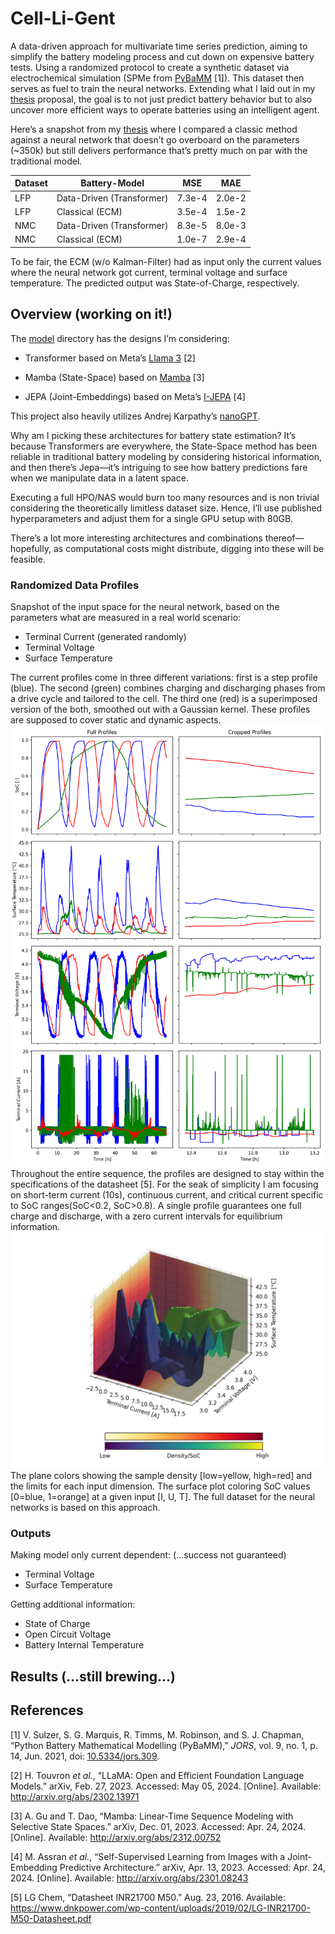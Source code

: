 # Cell-Li-Gent

A data-driven approach for multivariate time series prediction, aiming
to simplify the battery modeling process and cut down on expensive
battery tests. Using a randomized protocol to create a synthetic dataset
via electrochemical simulation (SPMe from
[PyBaMM](https://github.com/pybamm-team/PyBaMM) \[1\]). This dataset
then serves as fuel to train the neural networks. Extending what I laid
out in my [thesis](/doc/thesis.pdf) proposal, the goal is to not just
predict battery behavior but to also uncover more efficient ways to
operate batteries using an intelligent agent.

Here’s a snapshot from my [thesis](/doc/thesis.pdf) where I compared a
classic method against a neural network that doesn’t go overboard on the
parameters (~350k) but still delivers performance that’s pretty much on
par with the traditional model.

| Dataset | Battery-Model             | MSE    | MAE    |
|---------|---------------------------|--------|--------|
| LFP     | Data-Driven (Transformer) | 7.3e-4 | 2.0e-2 |
| LFP     | Classical (ECM)           | 3.5e-4 | 1.5e-2 |
| NMC     | Data-Driven (Transformer) | 8.3e-5 | 8.0e-3 |
| NMC     | Classical (ECM)           | 1.0e-7 | 2.9e-4 |

To be fair, the ECM (w/o Kalman-Filter) had as input only the current
values where the neural network got current, terminal voltage and
surface temperature. The predicted output was State-of-Charge,
respectively.

## Overview (working on it!)

The [model](/model) directory has the designs I’m considering:

- Transformer based on Meta’s [Llama
  3](https://github.com/meta-llama/llama3) \[2\]

- Mamba (State-Space) based on
  [Mamba](https://github.com/state-spaces/mamba) \[3\]

- JEPA (Joint-Embeddings) based on Meta’s
  [I-JEPA](https://github.com/facebookresearch/ijepa) \[4\]

This project also heavily utilizes Andrej Karpathy’s
[nanoGPT](https://github.com/karpathy/nanoGPT/tree/master).

Why am I picking these architectures for battery state estimation? It’s
because Transformers are everywhere, the State-Space method has been
reliable in traditional battery modeling by considering historical
information, and then there’s Jepa—it’s intriguing to see how battery
predictions fare when we manipulate data in a latent space.

Executing a full HPO/NAS would burn too many resources and is non
trivial considering the theoretically limitless dataset size. Hence,
I’ll use published hyperparameters and adjust them for a single GPU
setup with 80GB.

There’s a lot more interesting architectures and combinations
thereof—hopefully, as computational costs might distribute, digging into
these will be feasible.

### Randomized Data Profiles

Snapshot of the input space for the neural network, based on the
parameters what are measured in a real world scenario:

- Terminal Current (generated randomly)
- Terminal Voltage
- Surface Temperature

The current profiles come in three different variations: first is a step
profile (blue). The second (green) combines charging and discharging
phases from a drive cycle and tailored to the cell. The third one (red)
is a superimposed version of the both, smoothed out with a Gaussian
kernel. These profiles are supposed to cover static and dynamic aspects.
![profiles](./doc/profiles_plot.png) Throughout the entire sequence, the
profiles are designed to stay within the specifications of the datasheet
\[5\]. For the seak of simplicity I am focusing on short-term current
(10s), continuous current, and critical current specific to SoC
ranges(SoC\<0.2, SoC\>0.8). A single profile guarantees one full charge
and discharge, with a zero current intervals for equilibrium
information. ![profiles3d](./doc/data_3d.png) The plane colors showing
the sample density \[low=yellow, high=red\] and the limits for each
input dimension. The surface plot coloring SoC values \[0=blue,
1=orange\] at a given input \[I, U, T\]. The full dataset for the neural
networks is based on this approach.

### Outputs

Making model only current dependent: (…success not guaranteed)

- Terminal Voltage
- Surface Temperature

Getting additional information:

- State of Charge
- Open Circuit Voltage
- Battery Internal Temperature

## Results (…still brewing…)

## References

<div id="refs" class="references csl-bib-body" entry-spacing="0">

<div id="ref-Sulzer2021" class="csl-entry">

<span class="csl-left-margin">\[1\]
</span><span class="csl-right-inline">V. Sulzer, S. G. Marquis, R.
Timms, M. Robinson, and S. J. Chapman, “Python Battery Mathematical
Modelling (PyBaMM),” *JORS*, vol. 9, no. 1, p. 14, Jun. 2021, doi:
[10.5334/jors.309](https://doi.org/10.5334/jors.309).</span>

</div>

<div id="ref-Touvron2023" class="csl-entry">

<span class="csl-left-margin">\[2\]
</span><span class="csl-right-inline">H. Touvron *et al.*, “LLaMA: Open
and Efficient Foundation Language Models.” arXiv, Feb. 27, 2023.
Accessed: May 05, 2024. \[Online\]. Available:
<http://arxiv.org/abs/2302.13971></span>

</div>

<div id="ref-Gu2023" class="csl-entry">

<span class="csl-left-margin">\[3\]
</span><span class="csl-right-inline">A. Gu and T. Dao, “Mamba:
Linear-Time Sequence Modeling with Selective State Spaces.” arXiv, Dec.
01, 2023. Accessed: Apr. 24, 2024. \[Online\]. Available:
<http://arxiv.org/abs/2312.00752></span>

</div>

<div id="ref-Assran2023" class="csl-entry">

<span class="csl-left-margin">\[4\]
</span><span class="csl-right-inline">M. Assran *et al.*,
“Self-Supervised Learning from Images with a Joint-Embedding Predictive
Architecture.” arXiv, Apr. 13, 2023. Accessed: Apr. 24, 2024.
\[Online\]. Available: <http://arxiv.org/abs/2301.08243></span>

</div>

<div id="ref-LGChem2016" class="csl-entry">

<span class="csl-left-margin">\[5\]
</span><span class="csl-right-inline">LG Chem, “Datasheet INR21700 M50.”
Aug. 23, 2016. Available:
<https://www.dnkpower.com/wp-content/uploads/2019/02/LG-INR21700-M50-Datasheet.pdf></span>

</div>

</div>
